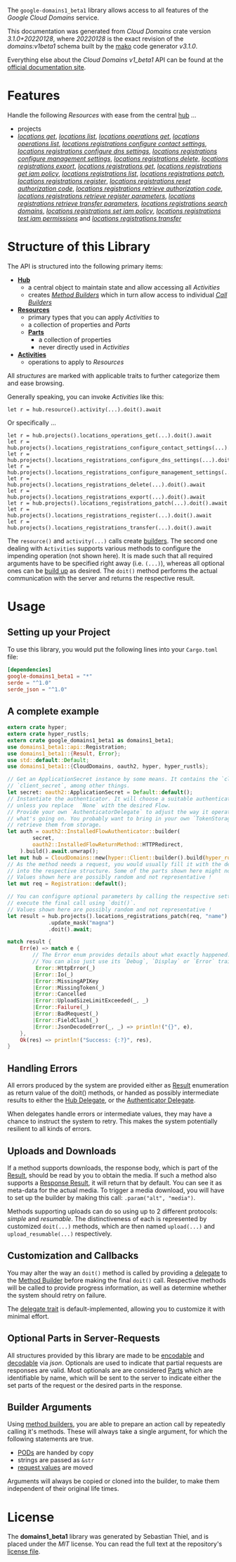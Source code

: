 <!---
DO NOT EDIT !
This file was generated automatically from 'src/mako/api/README.md.mako'
DO NOT EDIT !
-->
The `google-domains1_beta1` library allows access to all features of the *Google Cloud Domains* service.

This documentation was generated from *Cloud Domains* crate version *3.1.0+20220128*, where *20220128* is the exact revision of the *domains:v1beta1* schema built by the [mako](http://www.makotemplates.org/) code generator *v3.1.0*.

Everything else about the *Cloud Domains* *v1_beta1* API can be found at the
[official documentation site](https://cloud.google.com/domains/).
# Features

Handle the following *Resources* with ease from the central [hub](https://docs.rs/google-domains1_beta1/3.1.0+20220128/google_domains1_beta1/CloudDomains) ... 

* projects
 * [*locations get*](https://docs.rs/google-domains1_beta1/3.1.0+20220128/google_domains1_beta1/api::ProjectLocationGetCall), [*locations list*](https://docs.rs/google-domains1_beta1/3.1.0+20220128/google_domains1_beta1/api::ProjectLocationListCall), [*locations operations get*](https://docs.rs/google-domains1_beta1/3.1.0+20220128/google_domains1_beta1/api::ProjectLocationOperationGetCall), [*locations operations list*](https://docs.rs/google-domains1_beta1/3.1.0+20220128/google_domains1_beta1/api::ProjectLocationOperationListCall), [*locations registrations configure contact settings*](https://docs.rs/google-domains1_beta1/3.1.0+20220128/google_domains1_beta1/api::ProjectLocationRegistrationConfigureContactSettingCall), [*locations registrations configure dns settings*](https://docs.rs/google-domains1_beta1/3.1.0+20220128/google_domains1_beta1/api::ProjectLocationRegistrationConfigureDnsSettingCall), [*locations registrations configure management settings*](https://docs.rs/google-domains1_beta1/3.1.0+20220128/google_domains1_beta1/api::ProjectLocationRegistrationConfigureManagementSettingCall), [*locations registrations delete*](https://docs.rs/google-domains1_beta1/3.1.0+20220128/google_domains1_beta1/api::ProjectLocationRegistrationDeleteCall), [*locations registrations export*](https://docs.rs/google-domains1_beta1/3.1.0+20220128/google_domains1_beta1/api::ProjectLocationRegistrationExportCall), [*locations registrations get*](https://docs.rs/google-domains1_beta1/3.1.0+20220128/google_domains1_beta1/api::ProjectLocationRegistrationGetCall), [*locations registrations get iam policy*](https://docs.rs/google-domains1_beta1/3.1.0+20220128/google_domains1_beta1/api::ProjectLocationRegistrationGetIamPolicyCall), [*locations registrations list*](https://docs.rs/google-domains1_beta1/3.1.0+20220128/google_domains1_beta1/api::ProjectLocationRegistrationListCall), [*locations registrations patch*](https://docs.rs/google-domains1_beta1/3.1.0+20220128/google_domains1_beta1/api::ProjectLocationRegistrationPatchCall), [*locations registrations register*](https://docs.rs/google-domains1_beta1/3.1.0+20220128/google_domains1_beta1/api::ProjectLocationRegistrationRegisterCall), [*locations registrations reset authorization code*](https://docs.rs/google-domains1_beta1/3.1.0+20220128/google_domains1_beta1/api::ProjectLocationRegistrationResetAuthorizationCodeCall), [*locations registrations retrieve authorization code*](https://docs.rs/google-domains1_beta1/3.1.0+20220128/google_domains1_beta1/api::ProjectLocationRegistrationRetrieveAuthorizationCodeCall), [*locations registrations retrieve register parameters*](https://docs.rs/google-domains1_beta1/3.1.0+20220128/google_domains1_beta1/api::ProjectLocationRegistrationRetrieveRegisterParameterCall), [*locations registrations retrieve transfer parameters*](https://docs.rs/google-domains1_beta1/3.1.0+20220128/google_domains1_beta1/api::ProjectLocationRegistrationRetrieveTransferParameterCall), [*locations registrations search domains*](https://docs.rs/google-domains1_beta1/3.1.0+20220128/google_domains1_beta1/api::ProjectLocationRegistrationSearchDomainCall), [*locations registrations set iam policy*](https://docs.rs/google-domains1_beta1/3.1.0+20220128/google_domains1_beta1/api::ProjectLocationRegistrationSetIamPolicyCall), [*locations registrations test iam permissions*](https://docs.rs/google-domains1_beta1/3.1.0+20220128/google_domains1_beta1/api::ProjectLocationRegistrationTestIamPermissionCall) and [*locations registrations transfer*](https://docs.rs/google-domains1_beta1/3.1.0+20220128/google_domains1_beta1/api::ProjectLocationRegistrationTransferCall)




# Structure of this Library

The API is structured into the following primary items:

* **[Hub](https://docs.rs/google-domains1_beta1/3.1.0+20220128/google_domains1_beta1/CloudDomains)**
    * a central object to maintain state and allow accessing all *Activities*
    * creates [*Method Builders*](https://docs.rs/google-domains1_beta1/3.1.0+20220128/google_domains1_beta1/client::MethodsBuilder) which in turn
      allow access to individual [*Call Builders*](https://docs.rs/google-domains1_beta1/3.1.0+20220128/google_domains1_beta1/client::CallBuilder)
* **[Resources](https://docs.rs/google-domains1_beta1/3.1.0+20220128/google_domains1_beta1/client::Resource)**
    * primary types that you can apply *Activities* to
    * a collection of properties and *Parts*
    * **[Parts](https://docs.rs/google-domains1_beta1/3.1.0+20220128/google_domains1_beta1/client::Part)**
        * a collection of properties
        * never directly used in *Activities*
* **[Activities](https://docs.rs/google-domains1_beta1/3.1.0+20220128/google_domains1_beta1/client::CallBuilder)**
    * operations to apply to *Resources*

All *structures* are marked with applicable traits to further categorize them and ease browsing.

Generally speaking, you can invoke *Activities* like this:

```Rust,ignore
let r = hub.resource().activity(...).doit().await
```

Or specifically ...

```ignore
let r = hub.projects().locations_operations_get(...).doit().await
let r = hub.projects().locations_registrations_configure_contact_settings(...).doit().await
let r = hub.projects().locations_registrations_configure_dns_settings(...).doit().await
let r = hub.projects().locations_registrations_configure_management_settings(...).doit().await
let r = hub.projects().locations_registrations_delete(...).doit().await
let r = hub.projects().locations_registrations_export(...).doit().await
let r = hub.projects().locations_registrations_patch(...).doit().await
let r = hub.projects().locations_registrations_register(...).doit().await
let r = hub.projects().locations_registrations_transfer(...).doit().await
```

The `resource()` and `activity(...)` calls create [builders][builder-pattern]. The second one dealing with `Activities` 
supports various methods to configure the impending operation (not shown here). It is made such that all required arguments have to be 
specified right away (i.e. `(...)`), whereas all optional ones can be [build up][builder-pattern] as desired.
The `doit()` method performs the actual communication with the server and returns the respective result.

# Usage

## Setting up your Project

To use this library, you would put the following lines into your `Cargo.toml` file:

```toml
[dependencies]
google-domains1_beta1 = "*"
serde = "^1.0"
serde_json = "^1.0"
```

## A complete example

```Rust
extern crate hyper;
extern crate hyper_rustls;
extern crate google_domains1_beta1 as domains1_beta1;
use domains1_beta1::api::Registration;
use domains1_beta1::{Result, Error};
use std::default::Default;
use domains1_beta1::{CloudDomains, oauth2, hyper, hyper_rustls};

// Get an ApplicationSecret instance by some means. It contains the `client_id` and 
// `client_secret`, among other things.
let secret: oauth2::ApplicationSecret = Default::default();
// Instantiate the authenticator. It will choose a suitable authentication flow for you, 
// unless you replace  `None` with the desired Flow.
// Provide your own `AuthenticatorDelegate` to adjust the way it operates and get feedback about 
// what's going on. You probably want to bring in your own `TokenStorage` to persist tokens and
// retrieve them from storage.
let auth = oauth2::InstalledFlowAuthenticator::builder(
        secret,
        oauth2::InstalledFlowReturnMethod::HTTPRedirect,
    ).build().await.unwrap();
let mut hub = CloudDomains::new(hyper::Client::builder().build(hyper_rustls::HttpsConnector::with_native_roots().https_or_http().enable_http1().enable_http2().build()), auth);
// As the method needs a request, you would usually fill it with the desired information
// into the respective structure. Some of the parts shown here might not be applicable !
// Values shown here are possibly random and not representative !
let mut req = Registration::default();

// You can configure optional parameters by calling the respective setters at will, and
// execute the final call using `doit()`.
// Values shown here are possibly random and not representative !
let result = hub.projects().locations_registrations_patch(req, "name")
             .update_mask("magna")
             .doit().await;

match result {
    Err(e) => match e {
        // The Error enum provides details about what exactly happened.
        // You can also just use its `Debug`, `Display` or `Error` traits
         Error::HttpError(_)
        |Error::Io(_)
        |Error::MissingAPIKey
        |Error::MissingToken(_)
        |Error::Cancelled
        |Error::UploadSizeLimitExceeded(_, _)
        |Error::Failure(_)
        |Error::BadRequest(_)
        |Error::FieldClash(_)
        |Error::JsonDecodeError(_, _) => println!("{}", e),
    },
    Ok(res) => println!("Success: {:?}", res),
}

```
## Handling Errors

All errors produced by the system are provided either as [Result](https://docs.rs/google-domains1_beta1/3.1.0+20220128/google_domains1_beta1/client::Result) enumeration as return value of
the doit() methods, or handed as possibly intermediate results to either the 
[Hub Delegate](https://docs.rs/google-domains1_beta1/3.1.0+20220128/google_domains1_beta1/client::Delegate), or the [Authenticator Delegate](https://docs.rs/yup-oauth2/*/yup_oauth2/trait.AuthenticatorDelegate.html).

When delegates handle errors or intermediate values, they may have a chance to instruct the system to retry. This 
makes the system potentially resilient to all kinds of errors.

## Uploads and Downloads
If a method supports downloads, the response body, which is part of the [Result](https://docs.rs/google-domains1_beta1/3.1.0+20220128/google_domains1_beta1/client::Result), should be
read by you to obtain the media.
If such a method also supports a [Response Result](https://docs.rs/google-domains1_beta1/3.1.0+20220128/google_domains1_beta1/client::ResponseResult), it will return that by default.
You can see it as meta-data for the actual media. To trigger a media download, you will have to set up the builder by making
this call: `.param("alt", "media")`.

Methods supporting uploads can do so using up to 2 different protocols: 
*simple* and *resumable*. The distinctiveness of each is represented by customized 
`doit(...)` methods, which are then named `upload(...)` and `upload_resumable(...)` respectively.

## Customization and Callbacks

You may alter the way an `doit()` method is called by providing a [delegate](https://docs.rs/google-domains1_beta1/3.1.0+20220128/google_domains1_beta1/client::Delegate) to the 
[Method Builder](https://docs.rs/google-domains1_beta1/3.1.0+20220128/google_domains1_beta1/client::CallBuilder) before making the final `doit()` call. 
Respective methods will be called to provide progress information, as well as determine whether the system should 
retry on failure.

The [delegate trait](https://docs.rs/google-domains1_beta1/3.1.0+20220128/google_domains1_beta1/client::Delegate) is default-implemented, allowing you to customize it with minimal effort.

## Optional Parts in Server-Requests

All structures provided by this library are made to be [encodable](https://docs.rs/google-domains1_beta1/3.1.0+20220128/google_domains1_beta1/client::RequestValue) and 
[decodable](https://docs.rs/google-domains1_beta1/3.1.0+20220128/google_domains1_beta1/client::ResponseResult) via *json*. Optionals are used to indicate that partial requests are responses 
are valid.
Most optionals are are considered [Parts](https://docs.rs/google-domains1_beta1/3.1.0+20220128/google_domains1_beta1/client::Part) which are identifiable by name, which will be sent to 
the server to indicate either the set parts of the request or the desired parts in the response.

## Builder Arguments

Using [method builders](https://docs.rs/google-domains1_beta1/3.1.0+20220128/google_domains1_beta1/client::CallBuilder), you are able to prepare an action call by repeatedly calling it's methods.
These will always take a single argument, for which the following statements are true.

* [PODs][wiki-pod] are handed by copy
* strings are passed as `&str`
* [request values](https://docs.rs/google-domains1_beta1/3.1.0+20220128/google_domains1_beta1/client::RequestValue) are moved

Arguments will always be copied or cloned into the builder, to make them independent of their original life times.

[wiki-pod]: http://en.wikipedia.org/wiki/Plain_old_data_structure
[builder-pattern]: http://en.wikipedia.org/wiki/Builder_pattern
[google-go-api]: https://github.com/google/google-api-go-client

# License
The **domains1_beta1** library was generated by Sebastian Thiel, and is placed 
under the *MIT* license.
You can read the full text at the repository's [license file][repo-license].

[repo-license]: https://github.com/Byron/google-apis-rsblob/main/LICENSE.md
